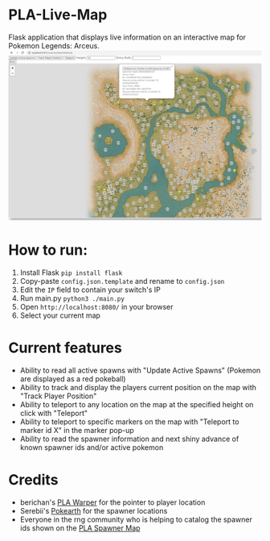 # PLA-Live-Map
Flask application that displays live information on an interactive map for Pokemon Legends: Arceus.
![](./Map_Screenshot.png)

# How to run:
1. Install Flask ``pip install flask``
2. Copy-paste ``config.json.template`` and rename to ``config.json``
3. Edit the ``IP`` field to contain your switch's IP
4. Run main.py ``python3 ./main.py``
5. Open ``http://localhost:8080/`` in your browser
6. Select your current map

# Current features
- Ability to read all active spawns with "Update Active Spawns" (Pokemon are displayed as a red pokeball)
- Ability to track and display the players current position on the map with "Track Player Position"
- Ability to teleport to any location on the map at the specified height on click with "Teleport"
- Ability to teleport to specific markers on the map with "Teleport to marker id X" in the marker pop-up
- Ability to read the spawner information and next shiny advance of known spawner ids and/or active pokemon

# Credits
- berichan's [PLA Warper](https://github.com/berichan/PLAWarper) for the pointer to player location
- Serebii's [Pokearth](https://www.serebii.net/pokearth/hisui/) for the spawner locations
- Everyone in the rng community who is helping to catalog the spawner ids shown on the [PLA Spawner Map](https://lincoln-lm.github.io/JS-Finder/Gen8/PLA-Spawner-Map/)